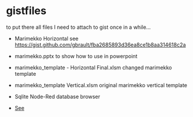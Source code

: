 # gistfiles
to put there all files I need to attach to gist once in a while...

* Marimekko Horizontal see https://gist.github.com/gbrault/fba2685893d36ea8ce1b8aa314618c2a
 * marimekko.pptx	to show how to use in powerpoint
 * marimekko_template - Horizontal Final.xlsm	changed marimekko template
 * marimekko_template Vertical.xlsm	original marimekko vertical template

* Sqlite Node-Red database browser
 * [See](https://github.com/gbrault/gistfiles/blob/master/knex/sql.md)
